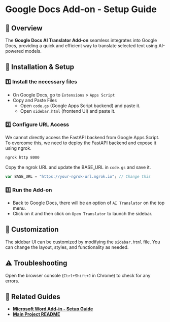 #  Google Docs Add-on - Setup Guide


## 🚀 Overview
The **Google Docs AI Translator Add-on** seamless integrates into Google Docs, providing a quick and efficient way to translate selected text using AI-powered models.


## 🔧 Installation & Setup
### 1️⃣ Install the necessary files
- On Google Docs, go to `Extensions` > `Apps Script`
- Copy and Paste Files
    - Open `code.gs` (Google Apps Script backend) and paste it.
    - Open `sidebar.html` (frontend UI) and paste it.

### 2️⃣ Configure URL Access
We cannot directly access the FastAPI backend from Google Apps Script. To overcome this, we need to deploy the FastAPI backend and expose it using ngrok.
```bash
ngrok http 8000
```
Copy the ngrok URL and update the BASE_URL in `code.gs` and save it.
```javascript
var BASE_URL = "https://your-ngrok-url.ngrok.io"; // Change this
```

### 3️⃣ Run the Add-on
- Back to Google Docs, there will be an option of `AI Translator` on the top menu. 
- Click on it and then click on `Open Translator` to launch the sidebar.


## 🎨 Customization
The sidebar UI can be customized by modifying the `sidebar.html` file. You can change the layout, styles, and functionality as needed.


## ⚠️ Troubleshooting
Open the browser console (`Ctrl+Shift+J` in Chrome) to check for any errors.


## 📌 Related Guides
- **[Microsoft Word Add-in - Setup Guide](../microsoft-word/README.md)**
 - **[Main Project README](../README.md)**

